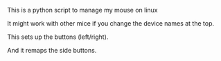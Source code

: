 This is a python script to manage my mouse on linux

It might work with other mice if you change the device names at the top.

This sets up the buttons (left/right).

And it remaps the side buttons.